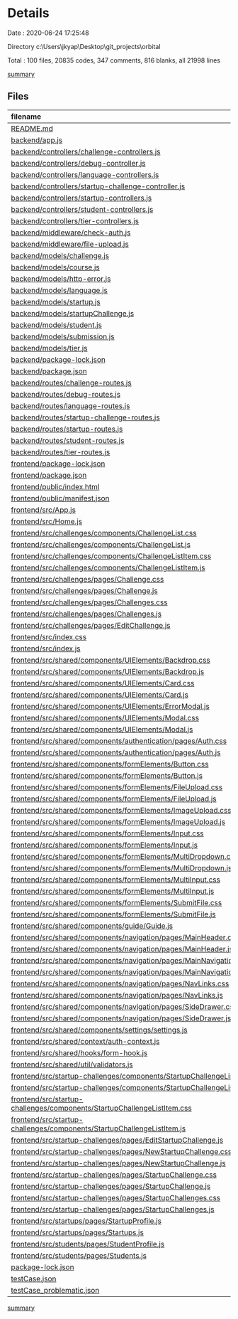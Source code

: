 # Details

Date : 2020-06-24 17:25:48

Directory c:\Users\jkyap\Desktop\git_projects\orbital

Total : 100 files,  20835 codes, 347 comments, 816 blanks, all 21998 lines

[summary](results.md)

## Files
| filename | language | code | comment | blank | total |
| :--- | :--- | ---: | ---: | ---: | ---: |
| [README.md](/README.md) | Markdown | 1 | 0 | 0 | 1 |
| [backend/app.js](/backend/app.js) | JavaScript | 64 | 15 | 20 | 99 |
| [backend/controllers/challenge-controllers.js](/backend/controllers/challenge-controllers.js) | JavaScript | 161 | 68 | 21 | 250 |
| [backend/controllers/debug-controller.js](/backend/controllers/debug-controller.js) | JavaScript | 351 | 30 | 59 | 440 |
| [backend/controllers/language-controllers.js](/backend/controllers/language-controllers.js) | JavaScript | 15 | 2 | 3 | 20 |
| [backend/controllers/startup-challenge-controller.js](/backend/controllers/startup-challenge-controller.js) | JavaScript | 277 | 60 | 50 | 387 |
| [backend/controllers/startup-controllers.js](/backend/controllers/startup-controllers.js) | JavaScript | 202 | 12 | 31 | 245 |
| [backend/controllers/student-controllers.js](/backend/controllers/student-controllers.js) | JavaScript | 235 | 19 | 35 | 289 |
| [backend/controllers/tier-controllers.js](/backend/controllers/tier-controllers.js) | JavaScript | 15 | 2 | 3 | 20 |
| [backend/middleware/check-auth.js](/backend/middleware/check-auth.js) | JavaScript | 21 | 8 | 5 | 34 |
| [backend/middleware/file-upload.js](/backend/middleware/file-upload.js) | JavaScript | 25 | 2 | 3 | 30 |
| [backend/models/challenge.js](/backend/models/challenge.js) | JavaScript | 30 | 15 | 3 | 48 |
| [backend/models/course.js](/backend/models/course.js) | JavaScript | 18 | 0 | 3 | 21 |
| [backend/models/http-error.js](/backend/models/http-error.js) | JavaScript | 7 | 0 | 1 | 8 |
| [backend/models/language.js](/backend/models/language.js) | JavaScript | 7 | 0 | 3 | 10 |
| [backend/models/startup.js](/backend/models/startup.js) | JavaScript | 17 | 1 | 3 | 21 |
| [backend/models/startupChallenge.js](/backend/models/startupChallenge.js) | JavaScript | 40 | 4 | 3 | 47 |
| [backend/models/student.js](/backend/models/student.js) | JavaScript | 38 | 2 | 3 | 43 |
| [backend/models/submission.js](/backend/models/submission.js) | JavaScript | 8 | 0 | 3 | 11 |
| [backend/models/tier.js](/backend/models/tier.js) | JavaScript | 6 | 0 | 3 | 9 |
| [backend/package-lock.json](/backend/package-lock.json) | JSON | 1,615 | 0 | 1 | 1,616 |
| [backend/package.json](/backend/package.json) | JSON | 22 | 0 | 1 | 23 |
| [backend/routes/challenge-routes.js](/backend/routes/challenge-routes.js) | JavaScript | 9 | 1 | 10 | 20 |
| [backend/routes/debug-routes.js](/backend/routes/debug-routes.js) | JavaScript | 12 | 0 | 11 | 23 |
| [backend/routes/language-routes.js](/backend/routes/language-routes.js) | JavaScript | 5 | 0 | 4 | 9 |
| [backend/routes/startup-challenge-routes.js](/backend/routes/startup-challenge-routes.js) | JavaScript | 35 | 2 | 13 | 50 |
| [backend/routes/startup-routes.js](/backend/routes/startup-routes.js) | JavaScript | 9 | 4 | 9 | 22 |
| [backend/routes/student-routes.js](/backend/routes/student-routes.js) | JavaScript | 11 | 2 | 10 | 23 |
| [backend/routes/tier-routes.js](/backend/routes/tier-routes.js) | JavaScript | 5 | 0 | 4 | 9 |
| [frontend/package-lock.json](/frontend/package-lock.json) | JSON | 13,840 | 0 | 1 | 13,841 |
| [frontend/package.json](/frontend/package.json) | JSON | 34 | 0 | 1 | 35 |
| [frontend/public/index.html](/frontend/public/index.html) | HTML | 23 | 23 | 1 | 47 |
| [frontend/public/manifest.json](/frontend/public/manifest.json) | JSON | 25 | 0 | 1 | 26 |
| [frontend/src/App.js](/frontend/src/App.js) | JavaScript | 184 | 1 | 49 | 234 |
| [frontend/src/Home.js](/frontend/src/Home.js) | JavaScript | 7 | 0 | 2 | 9 |
| [frontend/src/challenges/components/ChallengeList.css](/frontend/src/challenges/components/ChallengeList.css) | CSS | 8 | 0 | 1 | 9 |
| [frontend/src/challenges/components/ChallengeList.js](/frontend/src/challenges/components/ChallengeList.js) | JavaScript | 76 | 2 | 8 | 86 |
| [frontend/src/challenges/components/ChallengeListItem.css](/frontend/src/challenges/components/ChallengeListItem.css) | CSS | 62 | 0 | 8 | 70 |
| [frontend/src/challenges/components/ChallengeListItem.js](/frontend/src/challenges/components/ChallengeListItem.js) | JavaScript | 18 | 0 | 4 | 22 |
| [frontend/src/challenges/pages/Challenge.css](/frontend/src/challenges/pages/Challenge.css) | CSS | 58 | 0 | 13 | 71 |
| [frontend/src/challenges/pages/Challenge.js](/frontend/src/challenges/pages/Challenge.js) | JavaScript | 245 | 5 | 20 | 270 |
| [frontend/src/challenges/pages/Challenges.css](/frontend/src/challenges/pages/Challenges.css) | CSS | 4 | 0 | 0 | 4 |
| [frontend/src/challenges/pages/Challenges.js](/frontend/src/challenges/pages/Challenges.js) | JavaScript | 222 | 7 | 14 | 243 |
| [frontend/src/challenges/pages/EditChallenge.js](/frontend/src/challenges/pages/EditChallenge.js) | JavaScript | 5 | 0 | 2 | 7 |
| [frontend/src/index.css](/frontend/src/index.css) | CSS | 34 | 0 | 8 | 42 |
| [frontend/src/index.js](/frontend/src/index.js) | JavaScript | 5 | 0 | 3 | 8 |
| [frontend/src/shared/components/UIElements/Backdrop.css](/frontend/src/shared/components/UIElements/Backdrop.css) | CSS | 9 | 0 | 1 | 10 |
| [frontend/src/shared/components/UIElements/Backdrop.js](/frontend/src/shared/components/UIElements/Backdrop.js) | JavaScript | 10 | 0 | 4 | 14 |
| [frontend/src/shared/components/UIElements/Card.css](/frontend/src/shared/components/UIElements/Card.css) | CSS | 8 | 0 | 1 | 9 |
| [frontend/src/shared/components/UIElements/Card.js](/frontend/src/shared/components/UIElements/Card.js) | JavaScript | 10 | 0 | 4 | 14 |
| [frontend/src/shared/components/UIElements/ErrorModal.js](/frontend/src/shared/components/UIElements/ErrorModal.js) | JavaScript | 16 | 0 | 4 | 20 |
| [frontend/src/shared/components/UIElements/Modal.css](/frontend/src/shared/components/UIElements/Modal.css) | CSS | 49 | 0 | 10 | 59 |
| [frontend/src/shared/components/UIElements/Modal.js](/frontend/src/shared/components/UIElements/Modal.js) | JavaScript | 44 | 0 | 8 | 52 |
| [frontend/src/shared/components/authentication/pages/Auth.css](/frontend/src/shared/components/authentication/pages/Auth.css) | CSS | 13 | 0 | 3 | 16 |
| [frontend/src/shared/components/authentication/pages/Auth.js](/frontend/src/shared/components/authentication/pages/Auth.js) | JavaScript | 132 | 1 | 11 | 144 |
| [frontend/src/shared/components/formElements/Button.css](/frontend/src/shared/components/formElements/Button.css) | CSS | 55 | 0 | 10 | 65 |
| [frontend/src/shared/components/formElements/Button.js](/frontend/src/shared/components/formElements/Button.js) | JavaScript | 40 | 0 | 4 | 44 |
| [frontend/src/shared/components/formElements/FileUpload.css](/frontend/src/shared/components/formElements/FileUpload.css) | CSS | 23 | 0 | 3 | 26 |
| [frontend/src/shared/components/formElements/FileUpload.js](/frontend/src/shared/components/formElements/FileUpload.js) | JavaScript | 66 | 17 | 15 | 98 |
| [frontend/src/shared/components/formElements/ImageUpload.css](/frontend/src/shared/components/formElements/ImageUpload.css) | CSS | 21 | 0 | 3 | 24 |
| [frontend/src/shared/components/formElements/ImageUpload.js](/frontend/src/shared/components/formElements/ImageUpload.js) | JavaScript | 59 | 0 | 8 | 67 |
| [frontend/src/shared/components/formElements/Input.css](/frontend/src/shared/components/formElements/Input.css) | CSS | 35 | 0 | 6 | 41 |
| [frontend/src/shared/components/formElements/Input.js](/frontend/src/shared/components/formElements/Input.js) | JavaScript | 75 | 1 | 11 | 87 |
| [frontend/src/shared/components/formElements/MultiDropdown.css](/frontend/src/shared/components/formElements/MultiDropdown.css) | CSS | 39 | 0 | 7 | 46 |
| [frontend/src/shared/components/formElements/MultiDropdown.js](/frontend/src/shared/components/formElements/MultiDropdown.js) | JavaScript | 139 | 14 | 20 | 173 |
| [frontend/src/shared/components/formElements/MultiInput.css](/frontend/src/shared/components/formElements/MultiInput.css) | CSS | 35 | 0 | 6 | 41 |
| [frontend/src/shared/components/formElements/MultiInput.js](/frontend/src/shared/components/formElements/MultiInput.js) | JavaScript | 105 | 4 | 18 | 127 |
| [frontend/src/shared/components/formElements/SubmitFile.css](/frontend/src/shared/components/formElements/SubmitFile.css) | CSS | 23 | 0 | 4 | 27 |
| [frontend/src/shared/components/formElements/SubmitFile.js](/frontend/src/shared/components/formElements/SubmitFile.js) | JavaScript | 59 | 0 | 11 | 70 |
| [frontend/src/shared/components/guide/Guide.js](/frontend/src/shared/components/guide/Guide.js) | JavaScript | 5 | 0 | 2 | 7 |
| [frontend/src/shared/components/navigation/pages/MainHeader.css](/frontend/src/shared/components/navigation/pages/MainHeader.css) | CSS | 26 | 0 | 4 | 30 |
| [frontend/src/shared/components/navigation/pages/MainHeader.js](/frontend/src/shared/components/navigation/pages/MainHeader.js) | JavaScript | 6 | 0 | 4 | 10 |
| [frontend/src/shared/components/navigation/pages/MainNavigation.css](/frontend/src/shared/components/navigation/pages/MainNavigation.css) | CSS | 53 | 0 | 10 | 63 |
| [frontend/src/shared/components/navigation/pages/MainNavigation.js](/frontend/src/shared/components/navigation/pages/MainNavigation.js) | JavaScript | 73 | 0 | 10 | 83 |
| [frontend/src/shared/components/navigation/pages/NavLinks.css](/frontend/src/shared/components/navigation/pages/NavLinks.css) | CSS | 79 | 2 | 12 | 93 |
| [frontend/src/shared/components/navigation/pages/NavLinks.js](/frontend/src/shared/components/navigation/pages/NavLinks.js) | JavaScript | 67 | 0 | 11 | 78 |
| [frontend/src/shared/components/navigation/pages/SideDrawer.css](/frontend/src/shared/components/navigation/pages/SideDrawer.css) | CSS | 10 | 0 | 1 | 11 |
| [frontend/src/shared/components/navigation/pages/SideDrawer.js](/frontend/src/shared/components/navigation/pages/SideDrawer.js) | JavaScript | 19 | 0 | 5 | 24 |
| [frontend/src/shared/components/settings/settings.js](/frontend/src/shared/components/settings/settings.js) | JavaScript | 5 | 0 | 2 | 7 |
| [frontend/src/shared/context/auth-context.js](/frontend/src/shared/context/auth-context.js) | JavaScript | 9 | 1 | 2 | 12 |
| [frontend/src/shared/hooks/form-hook.js](/frontend/src/shared/hooks/form-hook.js) | JavaScript | 54 | 0 | 5 | 59 |
| [frontend/src/shared/util/validators.js](/frontend/src/shared/util/validators.js) | JavaScript | 46 | 0 | 3 | 49 |
| [frontend/src/startup-challenges/components/StartupChallengeList.css](/frontend/src/startup-challenges/components/StartupChallengeList.css) | CSS | 8 | 0 | 1 | 9 |
| [frontend/src/startup-challenges/components/StartupChallengeList.js](/frontend/src/startup-challenges/components/StartupChallengeList.js) | JavaScript | 92 | 5 | 8 | 105 |
| [frontend/src/startup-challenges/components/StartupChallengeListItem.css](/frontend/src/startup-challenges/components/StartupChallengeListItem.css) | CSS | 54 | 0 | 10 | 64 |
| [frontend/src/startup-challenges/components/StartupChallengeListItem.js](/frontend/src/startup-challenges/components/StartupChallengeListItem.js) | JavaScript | 25 | 0 | 5 | 30 |
| [frontend/src/startup-challenges/pages/EditStartupChallenge.js](/frontend/src/startup-challenges/pages/EditStartupChallenge.js) | JavaScript | 260 | 2 | 18 | 280 |
| [frontend/src/startup-challenges/pages/NewStartupChallenge.css](/frontend/src/startup-challenges/pages/NewStartupChallenge.css) | CSS | 15 | 0 | 0 | 15 |
| [frontend/src/startup-challenges/pages/NewStartupChallenge.js](/frontend/src/startup-challenges/pages/NewStartupChallenge.js) | JavaScript | 100 | 1 | 14 | 115 |
| [frontend/src/startup-challenges/pages/StartupChallenge.css](/frontend/src/startup-challenges/pages/StartupChallenge.css) | CSS | 53 | 0 | 15 | 68 |
| [frontend/src/startup-challenges/pages/StartupChallenge.js](/frontend/src/startup-challenges/pages/StartupChallenge.js) | JavaScript | 299 | 1 | 24 | 324 |
| [frontend/src/startup-challenges/pages/StartupChallenges.css](/frontend/src/startup-challenges/pages/StartupChallenges.css) | CSS | 3 | 0 | 0 | 3 |
| [frontend/src/startup-challenges/pages/StartupChallenges.js](/frontend/src/startup-challenges/pages/StartupChallenges.js) | JavaScript | 255 | 11 | 15 | 281 |
| [frontend/src/startups/pages/StartupProfile.js](/frontend/src/startups/pages/StartupProfile.js) | JavaScript | 5 | 0 | 2 | 7 |
| [frontend/src/startups/pages/Startups.js](/frontend/src/startups/pages/Startups.js) | JavaScript | 5 | 0 | 2 | 7 |
| [frontend/src/students/pages/StudentProfile.js](/frontend/src/students/pages/StudentProfile.js) | JavaScript | 5 | 0 | 2 | 7 |
| [frontend/src/students/pages/Students.js](/frontend/src/students/pages/Students.js) | JavaScript | 5 | 0 | 2 | 7 |
| [package-lock.json](/package-lock.json) | JSON | 3 | 0 | 1 | 4 |
| [testCase.json](/testCase.json) | JSON | 10 | 0 | 0 | 10 |
| [testCase_problematic.json](/testCase_problematic.json) | JSON | 10 | 0 | 0 | 10 |

[summary](results.md)